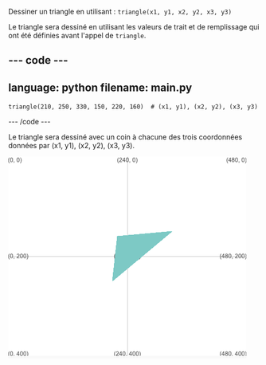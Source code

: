 Dessiner un triangle en utilisant : `triangle(x1, y1, x2, y2, x3, y3)`

Le triangle sera dessiné en utilisant les valeurs de trait et de remplissage qui ont été définies avant l'appel de `triangle`.

## --- code ---

language: python
filename: main.py
-------------------------------------------------

```
triangle(210, 250, 330, 150, 220, 160)  # (x1, y1), (x2, y2), (x3, y3)
```

\--- /code ---

Le triangle sera dessiné avec un coin à chacune des trois coordonnées données par (x1, y1), (x2, y2), (x3, y3).

![La zone de sortie montrant un triangle avec des coins aux coordonnées du code.](images/example.png)
